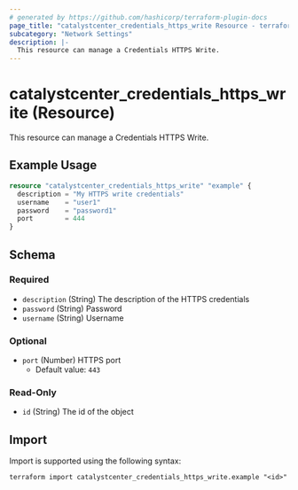```yaml
---
# generated by https://github.com/hashicorp/terraform-plugin-docs
page_title: "catalystcenter_credentials_https_write Resource - terraform-provider-catalystcenter"
subcategory: "Network Settings"
description: |-
  This resource can manage a Credentials HTTPS Write.
---
```


# catalystcenter_credentials_https_write (Resource)

This resource can manage a Credentials HTTPS Write.

## Example Usage

```terraform
resource "catalystcenter_credentials_https_write" "example" {
  description = "My HTTPS write credentials"
  username    = "user1"
  password    = "password1"
  port        = 444
}
```

<!-- schema generated by tfplugindocs -->
## Schema

### Required

- `description` (String) The description of the HTTPS credentials
- `password` (String) Password
- `username` (String) Username

### Optional

- `port` (Number) HTTPS port
  - Default value: `443`

### Read-Only

- `id` (String) The id of the object

## Import

Import is supported using the following syntax:

```shell
terraform import catalystcenter_credentials_https_write.example "<id>"
```
